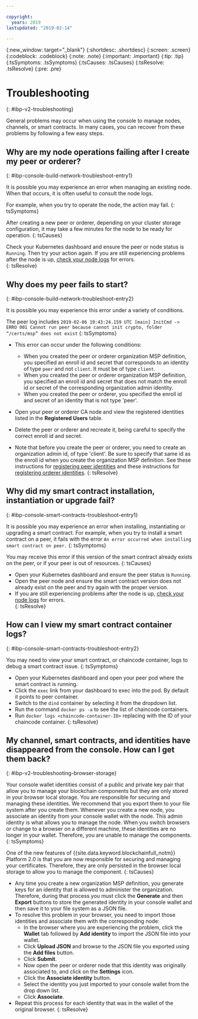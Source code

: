 ```yaml
---

copyright:
  years: 2019
lastupdated: "2019-02-14"

---
```



{:new_window: target="_blank"}
{:shortdesc: .shortdesc}
{:screen: .screen}
{:codeblock: .codeblock}
{:note: .note}
{:important: .important}
{:tip: .tip}
{:tsSymptoms: .tsSymptoms}
{:tsCauses: .tsCauses}
{:tsResolve: .tsResolve}
{:pre: .pre}

# Troubleshooting
{: #ibp-v2-troubleshooting}

General problems may occur when using the console to manage nodes, channels, or smart contracts. In many cases, you can recover from these problems by following a few easy steps.

## Why are my node operations failing after I create my peer or orderer?
{: #ibp-console-build-network-troubleshoot-entry1}

It is possible you may experience an error when managing an existing node. When that occurs, it is often useful to consult the node logs.  

For example, when you try to operate the node, the action may fail.
{: tsSymptoms}

After creating a new peer or orderer, depending on your cluster storage configuration, it may take a few minutes for the node to be ready for operation.
{: tsCauses}

Check your Kubernetes dashboard and ensure the peer or node status is `Running`. Then try your action again. If you are still experiencing problems after the node is up, [check your node logs](/docs/services/blockchain/howto/ibp-console-manage.html#ibp-console-manage-console-node-logs) for errors.  
{: tsResolve}

## Why does my peer fails to start?
{: #ibp-console-build-network-troubleshoot-entry2}

It is possible you may experience this error under a variety of conditions.

The peer log includes `2019-02-06 19:43:24.159 UTC [main] InitCmd -> ERRO 001 Cannot run peer because cannot init crypto, folder “/certs/msp” does not exist`
{: tsSymptoms}

- This error can occur under the following conditions:
  - When you created the peer or orderer organization MSP definition, you specified an enroll id and secret that corresponds to an identity of type `peer` and not `client`. It must be of type `client`.
  - When you created the peer or orderer organization MSP definition, you specified an enroll id and secret that does not match the enroll id or secret of the corresponding organization admin identity.
  - When you created the peer or orderer, you specified the enroll id and secret of an identity that is not type 'peer'.
 
- Open your peer or orderer CA node and view the registered identities listed in the **Registered Users** table.
- Delete the peer or orderer and recreate it, being careful to specify the correct enroll id and secret.
- Note that before you create the peer or orderer, you need to create an organization admin id, of type 'client'. Be sure to specify that same id as the enroll id when you create the organization MSP definition. See these instructions for [registering peer identities](/docs/services/blockchain/howto/ibp-console-build-network.html#ibp-console-build-network-use-CA-org1) and these instructions for [registering orderer identities](/docs/services/blockchain/howto/ibp-console-build-network.html#ibp-console-build-network-use-CA-orderer).
{: tsResolve}

## Why did my smart contract installation, instantiation or upgrade fail?
{: #ibp-console-smart-contracts-troubleshoot-entry1}

It is possible you may experience an error when installing, instantiating or upgrading a smart contract.  For example, when you try to install a smart contract on a peer, it fails with the error `An error occurred when installing smart contract on peer.`
{: tsSymptoms}

You may receive this error if this version of the smart contract already exists on the peer, or if your peer is out of resources.
{: tsCauses}

- Open your Kubernetes dashboard and ensure the peer status is `Running`.  
- Open the peer node and ensure the smart contract version does not already exist on the peer and try again with the proper version.
- If you are still experiencing problems after the node is up, [check your node logs](/docs/services/blockchain/howto/ibp-console-manage.html#ibp-console-manage-console-node-logs) for errors.  
{: tsResolve}

## How can I view my smart contract container logs?
{: #ibp-console-smart-contracts-troubleshoot-entry2}

You may need to view your smart contract, or chaincode container, logs to debug a smart contract issue.
{: tsSymptoms}

- Open your Kubernetes dashboard and open your peer pod where the smart contract is running.
- Click the `exec` link from your dashboard to exec into the pod. By default it points to peer container.
- Switch to the `dind` container by selecting it from the dropdown list.
- Run the command `docker ps -a` to see the list of chaincode containers.
- Run `docker logs <chaincode-container-ID>` replacing <chaincode-container-ID> with the ID of your chaincode container.
{: tsResolve}

## My channel, smart contracts, and identities have disappeared from the console. How can I get them back?
{: #ibp-v2-troubleshooting-browser-storage}

Your console wallet identities consist of a public and private key pair that allow you to manage your blockchain components but they are only stored in your browser local storage. You are responsible for securing and managing these identities. We recommend that you export them to your file system after you create them. Whenever you create a new node, you associate an identity from your console wallet with the node. This admin identity is what allows you to manage the node. When you switch browsers or change to a browser on a different machine, these identities are no longer in your wallet. Therefore, you are unable to manage the components.
{: tsSymptoms}

One of the new features of {{site.data.keyword.blockchainfull_notm}} Platform 2.0 is that you are now responsible for securing and managing your certificates. Therefore, they are only persisted in the browser local storage to allow you to manage the component.
{: tsCauses}

- Any time you create a new organization MSP definition, you generate keys for an identity that is allowed to administer the organization. Therefore, during that process you must click the **Generate** and then **Export** buttons to store the generated identity in your console wallet and then save it to your file system as a JSON file.
- To resolve this problem in your browser, you need to import those identities and associate them with the corresponding node:
  - In the browser where you are experiencing the problem, click the **Wallet** tab followed by **Add identity** to import the JSON file into your wallet.
  - Click **Upload JSON** and browse to the JSON file you exported using the **Add files** button.
  - Click **Submit**.
  - Now open the peer or orderer node that this identity was originally associated to, and click on the **Settings** icon.
  - Click the **Associate identity** button.
  - Select the identity you just imported to your console wallet from the drop down list.
  - Click **Associate**.
- Repeat this process for each identity that was in the wallet of the original browser.
{: tsResolve}
